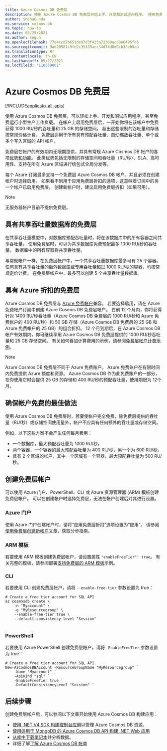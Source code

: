 ```yaml
---
title: Azure Cosmos DB 免费层
description: 使用 Azure Cosmos DB 免费层开始上手、开发和测试应用程序。 使用免费层，一开始你将在帐户中免费获得 1000 RU/秒的吞吐量和 25 GB 的存储空间。
author: SnehaGunda
ms.service: cosmos-db
ms.topic: how-to
ms.date: 05/25/2021
ms.author: sngun
ms.openlocfilehash: 77e4ccd7b651de97d3f423a72309ac08a6495fd6
ms.sourcegitcommit: 9ad20581c9fe2c35339acc34d74d0d9cb38eb9aa
ms.translationtype: HT
ms.contentlocale: zh-CN
ms.lasthandoff: 05/27/2021
ms.locfileid: "110539802"
---
```

# <a name="azure-cosmos-db-free-tier"></a>Azure Cosmos DB 免费层 
[!INCLUDE[appliesto-all-apis](includes/appliesto-all-apis.md)]

使用 Azure Cosmos DB 免费层，可以轻松上手、开发和测试应用程序，甚至免费运行小型生产工作负载。 在帐户上启用免费层后，一开始你将在该帐户中免费获得 1000 RU/秒的吞吐量和 25 GB 的存储空间。 超出这些限制的吞吐量和存储按常规价格计费。 免费层适用于所有具有预配吞吐量、自动缩放吞吐量、单个或多个写入区域的 API 帐户。

免费层在帐户的有效期内无限期提供，并具有常规 Azure Cosmos DB 帐户的各项[优势和功能](introduction.md#key-benefits)。 此类优势包括无限制的存储空间和吞吐量（RU/秒）、SLA、高可用性、支持在所有 Azure 区域进行统包式全局分发等。

每个 Azure 订阅最多支持一个免费层 Azure Cosmos DB 帐户，并且必须在创建帐户时选择启用。 如果看不到用于应用免费层折扣的选项，这意味着订阅中的另一个帐户已启用免费层。 创建新帐户时，建议启用免费层折扣（如果可用）。

> [!NOTE]
> 无服务器帐户目前不提供免费层。

## <a name="free-tier-with-shared-throughput-database"></a>具有共享吞吐量数据库的免费层

在共享吞吐量模型中，对数据库预配吞吐量时，将在该数据库中的所有容器之间共享吞吐量。 使用免费层时，可以为共享数据库免费预配最多 1000 RU/秒的吞吐量。 数据库中的所有容器将共享吞吐量。 

与常规帐户一样，在免费层帐户中，一个共享吞吐量数据库最多可有 25 个容器。 任何具有共享吞吐量的额外数据库或专用吞吐量超过 1000 RU/秒的容器，均按常规定价计费。 在免费层帐户中，最多可以创建 5 个共享吞吐量数据库。

## <a name="free-tier-with-azure-discount"></a>具有 Azure 折扣的免费层

Azure Cosmos DB 免费层与 [Azure 免费帐户](optimize-dev-test.md#azure-free-account)兼容。 若要选择启用，请在 Azure 免费帐户订阅中创建 Azure Cosmos DB 免费层帐户。 在前 12 个月内，你将获得针对 1400 RU/秒吞吐量（Azure Cosmos DB 免费层的 1000 RU/秒和 Azure 免费帐户的 400 RU/秒）和 50 GB 存储（Azure Cosmos DB 免费层的 25 GB 和 Azure 免费帐户的 25 GB）的组合折扣。 12 个月到期后，在 Azure Cosmos DB 帐户有效期内，你可继续享用 Azure Cosmos DB 免费层提供的 1000 RU/秒吞吐量和 25 GB 存储空间。 有关如何叠加计算费用的示例，请参阅[免费层帐户计费示例](understand-your-bill.md#azure-free-tier)。

> [!NOTE]
> Azure Cosmos DB 免费层不同于 Azure 免费账户。 Azure 免费账户在有限时间内免费提供 Azure 额度和资源。 Azure Cosmos DB 作为此免费账户的一部分，在你使用它时会提供 25 GB 的存储和 400 RU/秒的预配吞吐量，使用期限为 12个月。

## <a name="best-practices-to-keep-your-account-free"></a>确保帐户免费的最佳做法

使用 Azure Cosmos DB 免费层时，若要使帐户完全免费，除免费层提供的吞吐量（RU/秒）或存储空间使用量外，帐户不应具有任何额外的吞吐量或存储空间。

例如，以下这些方案不会产生任何每月费用：

* 一个数据库，最大预配吞吐量为 1000 RU/秒。
* 两个容器，一个容器的最大预配吞吐量为 400 RU/秒，另一个为 600 RU/秒。
* 具有 2 个区域的帐户，其中一个区域有一个容器，最大预配吞吐量为 500 RU/秒。

## <a name="create-an-account-with-free-tier"></a>创建免费层帐户

可以使用 Azure 门户、PowerShell、CLI 或 Azure 资源管理器 (ARM) 模板创建免费层帐户。 可以在创建帐户时选择免费层，无法在帐户创建后对其进行设置。

### <a name="azure-portal"></a>Azure 门户

使用 Azure 门户创建帐户时，请将“应用免费层折扣”选项设置为“应用”。 请参阅[使用免费层创建新帐户](create-cosmosdb-resources-portal.md)文章，获取分步指南。

### <a name="arm-template"></a>ARM 模板

若要使用 ARM 模板创建免费层帐户，请设置属性 `"enableFreeTier": true`。 有关完整的模板，请参阅部署[支持免费层的 ARM 模板](manage-with-templates.md#free-tier)示例。

### <a name="cli"></a>CLI

若要使用 CLI 创建免费层帐户，请将 `--enable-free-tier` 参数设置为 true：

```azurecli-interactive
# Create a free tier account for SQL API
az cosmosdb create \
    -n "Myaccount" \
    -g "MyResourcegroup" \
    --enable-free-tier true \
    --default-consistency-level "Session"
    
```

### <a name="powershell"></a>PowerShell

若要使用 Azure PowerShell 创建免费层帐户，请将 `-EnableFreeTier` 参数设置为 true：

```powershell-interactive
# Create a free tier account for SQL API. 
New-AzCosmosDBAccount -ResourceGroupName "MyResourcegroup" `
    -Name "Myaccount" `
    -ApiKind "sql" `
    -EnableFreeTier true `
    -DefaultConsistencyLevel "Session" `
```

## <a name="next-steps"></a>后续步骤

创建免费层帐户后，可以参阅以下文章开始使用 Azure Cosmos DB 构建应用：

* [使用 .NET V4 SDK 构建控制台应用](create-sql-api-dotnet-v4.md)以管理 Azure Cosmos DB 资源。
* [使用适用于 MongoDB 的 Azure Cosmos DB API 构建 .NET Web 应用](create-mongodb-dotnet.md)
* [从库中下载笔记本](publish-notebook-gallery.md#download-a-notebook-from-the-gallery)并分析数据。
* 详细了解[了解 Azure Cosmos DB 帐单](understand-your-bill.md)
